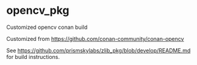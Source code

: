 # opencv_pkg
Customized opencv conan build

Customized from https://github.com/conan-community/conan-opencv

See https://github.com/prismskylabs/zlib_pkg/blob/develop/README.md
for build instructions.
